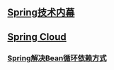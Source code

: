 ## [Spring技术内幕](./Spring_Inside.md)

## [Spring Cloud](./Spring_Cloud.md)

### [Spring解决Bean循环依赖方式](./CircularDependency.md)

